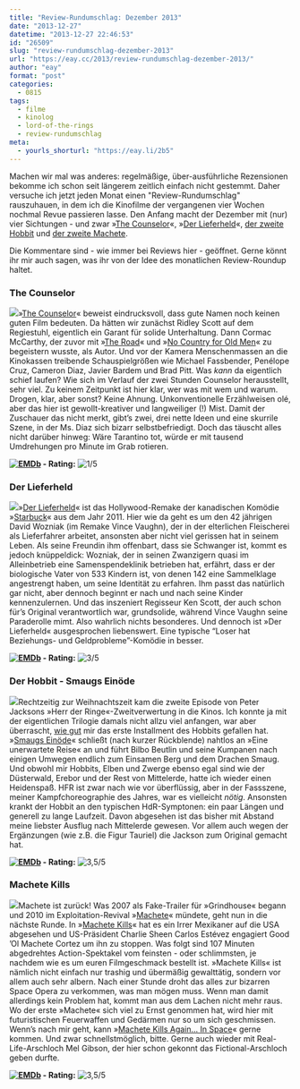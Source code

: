 ```yaml
---
title: "Review-Rundumschlag: Dezember 2013"
date: "2013-12-27"
datetime: "2013-12-27 22:46:53"
id: "26509"
slug: "review-rundumschlag-dezember-2013"
url: "https://eay.cc/2013/review-rundumschlag-dezember-2013/"
author: "eay"
format: "post"
categories:
  - 0815
tags:
  - filme
  - kinolog
  - lord-of-the-rings
  - review-rundumschlag
meta:
  - yourls_shorturl: "https://eay.li/2b5"
---
```


Machen wir mal was anderes: regelmäßige, über-ausführliche Rezensionen bekomme ich schon seit längerem zeitlich einfach nicht gestemmt. Daher versuche ich jetzt jeden Monat einen "Review-Rundumschlag" rauszuhauen, in dem ich die Kinofilme der vergangenen vier Wochen nochmal Revue passieren lasse. Den Anfang macht der Dezember mit (nur) vier Sichtungen - und zwar »[The Counselor](#thecounselor)«, »[Der Lieferheld](#derlieferheld)«, [der zweite Hobbit](#derhobbit2) und [der zweite Machete](#machetekills).

Die Kommentare sind - wie immer bei Reviews hier - geöffnet. Gerne könnt ihr mir auch sagen, was ihr von der Idee des monatlichen Review-Roundup haltet.

### The Counselor

![](https://eay.cc/uploads/movies/thecounselor_2013.jpg)»[The Counselor](http://www.imdb.com/title/tt2193215/)« beweist eindrucksvoll, dass gute Namen noch keinen guten Film bedeuten. Da hätten wir zunächst Ridley Scott auf dem Regiestuhl, eigentlich ein Garant für solide Unterhaltung. Dann Cormac McCarthy, der zuvor mit »[The Road](http://www.imdb.com/title/tt0898367/)« und »[No Country for Old Men](//eay.cc/2008/fruher-war-alles-besser/)« zu begeistern wusste, als Autor. Und vor der Kamera Menschenmassen an die Kinokassen treibende Schauspielgrößen wie Michael Fassbender, Penélope Cruz, Cameron Diaz, Javier Bardem und Brad Pitt. Was _kann_ da eigentlich schief laufen? Wie sich im Verlauf der zwei Stunden Counselor herausstellt, sehr viel. Zu keinem Zeitpunkt ist hier klar, wer was mit wem und warum. Drogen, klar, aber sonst? Keine Ahnung. Unkonventionelle Erzählweisen olé, aber das hier ist gewollt-kreativer und langweiliger (!) Mist. Damit der Zuschauer das nicht merkt, gibt’s zwei, drei nette Ideen und eine skurrile Szene, in der Ms. Diaz sich bizarr selbstbefriedigt. Doch das täuscht alles nicht darüber hinweg: Wäre Tarantino tot, würde er mit tausend Umdrehungen pro Minute im Grab rotieren.

 **[![EMDb](https://eay.cc/uploads/pages/emdb/emdb_mini.gif)](http://eay.cc/emdb/) - Rating:** ![1/5](https://eay.cc/uploads/pages/emdb/s_1.gif)

### Der Lieferheld

![](https://eay.cc/uploads/movies/deliveryman_2013.jpg)»[Der Lieferheld](http://www.imdb.com/title/tt2387559/)« ist das Hollywood-Remake der kanadischen Komödie »[Starbuck](http://www.imdb.com/title/tt1756750/)« aus dem Jahr 2011. Hier wie da geht es um den 42 jährigen David Wozniak (im Remake Vince Vaughn), der in der elterlichen Fleischerei als Lieferfahrer arbeitet, ansonsten aber nicht viel gerissen hat in seinem Leben. Als seine Freundin ihm offenbart, dass sie Schwanger ist, kommt es jedoch knüppeldick: Wozniak, der in seinen Zwanzigern quasi im Alleinbetrieb eine Samenspendeklinik betrieben hat, erfährt, dass er der biologische Vater von 533 Kindern ist, von denen 142 eine Sammelklage angestrengt haben, um seine Identität zu erfahren. Ihm passt das natürlich gar nicht, aber dennoch beginnt er nach und nach seine Kinder kennenzulernen. Und das inszeniert Regisseur Ken Scott, der auch schon für’s Original verantwortlich war, grundsolide, während Vince Vaughn seine Paraderolle mimt. Also wahrlich nichts besonderes. Und dennoch ist »Der Lieferheld« ausgesprochen liebenswert. Eine typische “Loser hat Beziehungs- und Geldprobleme”-Komödie in besser.

 **[![EMDb](https://eay.cc/uploads/pages/emdb/emdb_mini.gif)](http://eay.cc/emdb/) - Rating:** ![3/5](https://eay.cc/uploads/pages/emdb/s_3.gif)

### Der Hobbit - Smaugs Einöde

![](https://eay.cc/uploads/movies/thehobbit2_2013.jpg)Rechtzeitig zur Weihnachtszeit kam die zweite Episode von Peter Jacksons »Herr der Ringe«-Zweitverwertung in die Kinos. Ich konnte ja mit der eigentlichen Trilogie damals nicht allzu viel anfangen, war aber überrascht, [wie gut](//eay.cc/2013/review-rundumschlag-17/) mir das erste Installment des Hobbits gefallen hat. »[Smaugs Einöde](http://www.imdb.com/title/tt1170358/)« schließt (nach kurzer Rückblende) nahtlos an »Eine unerwartete Reise« an und führt Bilbo Beutlin und seine Kumpanen nach einigen Umwegen endlich zum Einsamen Berg und dem Drachen Smaug. Und obwohl mir Hobbits, Elben und Zwerge ebenso egal sind wie der Düsterwald, Erebor und der Rest von Mittelerde, hatte ich wieder einen Heidenspaß. HFR ist zwar nach wie vor überflüssig, aber in der Fassszene, meiner Kampfchoreographie des Jahres, war es vielleicht _nötig_. Ansonsten krankt der Hobbit an den typischen HdR-Symptonen: ein paar Längen und generell zu lange Laufzeit. Davon abgesehen ist das bisher mit Abstand meine liebster Ausflug nach Mittelerde gewesen. Vor allem auch wegen der Ergänzungen (wie z.B. die Figur Tauriel) die Jackson zum Original gemacht hat.

 **[![EMDb](https://eay.cc/uploads/pages/emdb/emdb_mini.gif)](http://eay.cc/emdb/) - Rating:** ![3,5/5](https://eay.cc/uploads/pages/emdb/s_3-5.gif)

### Machete Kills

![](https://eay.cc/uploads/movies/machetekills_2013.jpg)Machete ist zurück! Was 2007 als Fake-Trailer für »Grindhouse« begann und 2010 im Exploitation-Revival »[Machete](//eay.cc/2011/review-rundumschlag-13/#machete)« mündete, geht nun in die nächste Runde. In »[Machete Kills](http://www.imdb.com/title/tt2002718/)« hat es ein Irrer Mexikaner auf die USA abgesehen und US-Präsident Charlie Sheen Carlos Estévez engagiert Good ’Ol Machete Cortez um ihn zu stoppen. Was folgt sind 107 Minuten abgedrehtes Action-Spektakel vom feinsten - oder schlimmsten, je nachdem wie es um euren Filmgeschmack bestellt ist. »Machete Kills« ist nämlich nicht einfach nur trashig und übermäßig gewalttätig, sondern vor allem auch sehr albern. Nach einer Stunde droht das alles zur bizarren Space Opera zu verkommen, was man mögen muss. Wenn man damit allerdings kein Problem hat, kommt man aus dem Lachen nicht mehr raus. Wo der erste »Machete« sich viel zu Ernst genommen hat, wird hier mit futuristischen Feuerwaffen und Gedärmen nur so um sich geschmissen. Wenn’s nach mir geht, kann »[Machete Kills Again… In Space](//eay.cc/2013/machete-kills-again-in-space/)« gerne kommen. Und zwar schnellstmöglich, bitte. Gerne auch wieder mit Real-Life-Arschloch Mel Gibson, der hier schon gekonnt das Fictional-Arschloch geben durfte.

 **[![EMDb](https://eay.cc/uploads/pages/emdb/emdb_mini.gif)](http://eay.cc/emdb/) - Rating:** ![3,5/5](https://eay.cc/uploads/pages/emdb/s_3-5.gif)
